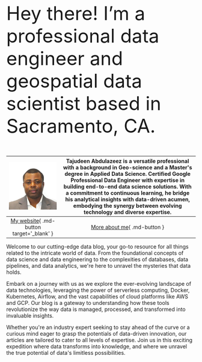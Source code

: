 <div class="hero-image">
  <div class="hero-text">
    <p style="font-size:50px">Hey there! I’m a professional data engineer and geospatial data scientist based in Sacramento, CA. </p>
  </div>
</div>

![](assets/logo__.jpeg)          |   Tajudeen Abdulazeez is a versatile professional with a background in Geo-science and a Master's degree in Applied Data Science. Certified Google Professional Data Engineer with expertise in building end-to-end data science solutions. With a commitment to continuous learning, he bridge his analytical insights with data-driven acumen, embodying the synergy between evolving technology and diverse expertise.
:-------------------------:|:-------------------------:
[My website](weblinks.md){ .md-button target='_blank' }      | [More about me](aboutme.md){ .md-button }     


Welcome to our cutting-edge data blog, your go-to resource for all things related to the intricate world of data. From the foundational concepts of data science and data engineering to the complexities of databases, data pipelines, and data analytics, we're here to unravel the mysteries that data holds.

Embark on a journey with us as we explore the ever-evolving landscape of data technologies, leveraging the power of serverless computing, Docker, Kubernetes, Airflow, and the vast capabilities of cloud platforms like AWS and GCP. Our blog is a gateway to understanding how these tools revolutionize the way data is managed, processed, and transformed into invaluable insights.

Whether you're an industry expert seeking to stay ahead of the curve or a curious mind eager to grasp the potentials of data-driven innovation, our articles are tailored to cater to all levels of expertise. Join us in this exciting expedition where data transforms into knowledge, and where we unravel the true potential of data's limitless possibilities.




